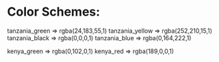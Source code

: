 # Color Schemes:

tanzania_green => rgba(24,183,55,1)
tanzania_yellow => rgba(252,210,15,1)
tanzania_black => rgba(0,0,0,1)
tanzania_blue => rgba(0,164,222,1)

kenya_green => rgba(0,102,0,1)
kenya_red => rgba(189,0,0,1)
